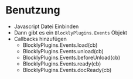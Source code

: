 # Benutzung
- Javascript Datei Einbinden
- Dann gibt es ein `BlocklyPlugins.Events` Objekt
- Callbacks hinzufügen
    - BlocklyPlugins.Events.load(cb)
    - BlocklyPlugins.Events.unload(cb)
    - BlocklyPlugins.Events.beforeUnload(cb)
    - BlocklyPlugins.Events.ready(cb)
    - BlocklyPlugins.Events.docReady(cb)